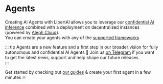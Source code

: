 # Agents

Creating AI Agents with LibertAI allows you to leverage our [confidential AI inference](/apis/text/index) combined with a deployment on decentralized instances (powered by [Aleph Cloud](https://aleph.cloud)).\
You can create your agents with any of the [supported frameworks](./specifications#frameworks)

::: tip
Agents are a new feature and a first step in our broader vision for fully autonomous and confidential AI Agents 🚀
Join us [on Telegram](https://t.me/libertai) if you want to get the latest news, support and help shape our future releases.\
:::

Get started by checking out [our guides](./guides/) & create your first agent in a few minutes 🔥
